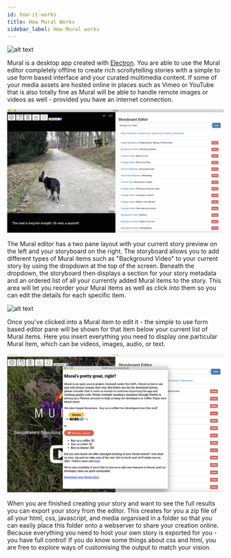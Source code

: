 ```yaml
---
id: how-it-works
title: How Mural Works
sidebar_label: How Mural works
---
```


![alt text](assets/how-mural-works/scroll.gif "The Mural Editor")

Mural is a desktop app created with <a href="https://www.electronjs.org" target="_blank" rel="noopener noreferrer">Electron</a>. You are able to use the Mural editor completely offline to create rich scrollytelling stories with a simple to use form based interface and your curated multimedia content. If some of your media assets are hosted online in places such as Vimeo or YouTube that is also totally fine as Mural will be able to handle remote images or videos as well - provided you have an internet connection.

![alt text](assets/how-mural-works/mural_item_pane.png "Mural's item pane")

The Mural editor has a two pane layout with your current story preview on the left and your storyboard on the right. The storyboard allows you to add different types of Mural items such as "Background Video" to your current story by using the dropdown at the top of the screen. Beneath the dropdown, the storyboard then displays a section for your story metadata and an ordered list of all your currently added Mural items to the story. This area will let you reorder your Mural items as well as click into them so you can edit the details for each specific item.

![alt text](assets/how-mural-works/mural_form_pane.png "Mural's form pane")

Once you've clicked into a Mural item to edit it - the simple to use form based editor pane will be shown for that item below your current list of Mural items. Here you insert everything you need to display one particular Mural item, which can be videos, images, audio, or text.

![alt text](assets/how-mural-works/mural_download_pane.png "Mural's download pane")

When you are finished creating your story and want to see the full results you can export your story from the editor. This creates for you a zip file of all your html, css, javascript, and media organised in a folder so that you can easily place this folder onto a webserver to share your creation online. Because everything you need to host your own story is exported for you - you have full control! If you do know some things about css and html, you are free to explore ways of customising the output to match your vision.
